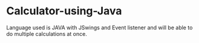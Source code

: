 # Calculator-using-Java
Language used is JAVA with JSwings and Event listener and will be able to do multiple calculations at once.
